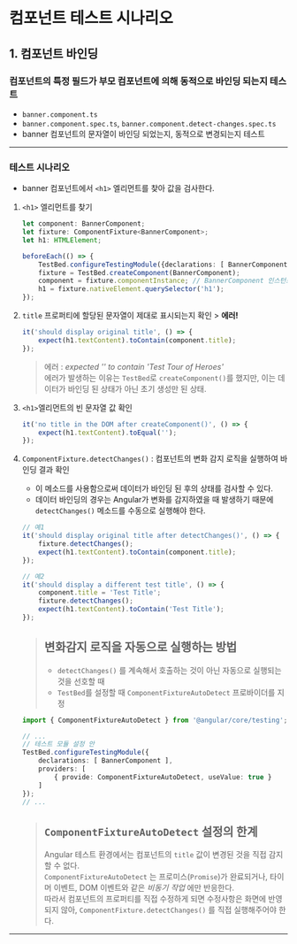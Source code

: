 # 컴포넌트 테스트 시나리오

## 1. 컴포넌트 바인딩
### 컴포넌트의 특정 필드가 부모 컴포넌트에 의해 동적으로 바인딩 되는지 테스트
- `banner.component.ts`
- `banner.component.spec.ts`, `banner.component.detect-changes.spec.ts`
- banner 컴포넌트의 문자열이 바인딩 되었는지, 동적으로 변경되는지 테스트

<hr/>

### 테스트 시나리오
- banner 컴포넌트에서 `<h1>` 엘리먼트를 찾아 값을 검사한다.
1. `<h1>` 엘리먼트를 찾기

    ```typescript
    let component: BannerComponent;
    let fixture: ComponentFixture<BannerComponent>;
    let h1: HTMLElement;

    beforeEach(() => {
        TestBed.configureTestingModule({declarations: [ BannerComponent ]});
        fixture = TestBed.createComponent(BannerComponent);
        component = fixture.componentInstance; // BannerComponent 인스턴스
        h1 = fixture.nativeElement.querySelector('h1');
    });
    ```
2. `title` 프로퍼티에 할당된 문자열이 제대로 표시되는지 확인 > **에러!**
    ```typescript
    it('should display original title', () => {
        expect(h1.textContent).toContain(component.title);
    });
    ```
    >에러 : _expected '' to contain 'Test Tour of Heroes'_   
    > 에러가 발생하는 이유는 `TestBed`로 `createComponent()`를 했지만, 이는 데이터가 바인딩 된 상태가 아닌 초기 생성만 된 상태.

3. `<h1>`엘리먼트의 빈 문자열 값 확인
    ```typescript
    it('no title in the DOM after createComponent()', () => {
        expect(h1.textContent).toEqual('');
    });
    ```

4. `ComponentFixture.detectChanges()` : 컴포넌트의 변화 감지 로직을 실행하여 바인딩 결과 확인   
    + 이 메소드를 사용함으로써 데이터가 바인딩 된 후의 상태를 검사할 수 있다.
    + 데이터 바인딩의 경우는 Angular가 변화를 감지하였을 때 발생하기 때문에 `detectChanges()` 메소드를 수동으로 실행해야 한다.
    ```typescript
    // 예1
    it('should display original title after detectChanges()', () => {
        fixture.detectChanges();
        expect(h1.textContent).toContain(component.title);
    });

    // 예2
    it('should display a different test title', () => {
        component.title = 'Test Title';
        fixture.detectChanges();
        expect(h1.textContent).toContain('Test Title');
    });
    ```
    
    > 변화감지 로직을 자동으로 실행하는 방법
    > ------------------------------------
    > - `detectChanges()` 를 계속해서 호출하는 것이 아닌 자동으로 실행되는 것을 선호할 때
    > - `TestBed`를 설정할 때 `ComponentFixtureAutoDetect` 프로바이더를 지정
    ```typescript
    import { ComponentFixtureAutoDetect } from '@angular/core/testing';

    // ...
    // 테스트 모듈 설정 안
    TestBed.configureTestingModule({
        declarations: [ BannerComponent ],
        providers: [
            { provide: ComponentFixtureAutoDetect, useValue: true }
        ]
    });
    // ...
    ```

    >`ComponentFixtureAutoDetect` 설정의 한계
    > ---------------------------------------
    > Angular 테스트 환경에서는 컴포넌트의 `title` 값이 변경된 것을 직접 감지할 수 없다.   
    > `ComponentFixtureAutoDetect` 는 프로미스(`Promise`)가 완료되거나, 타이머 이벤트, DOM 이벤트와 같은 _비동기 작업_ 에만 반응한다.   
    > 따라서 컴포넌트의 프로퍼티를 직접 수정하게 되면 수정사항은 화면에 반영되지 않아, `ComponentFixture.detectChanges()` 를 직접 실행해주어야 한다.
    


<hr/>
